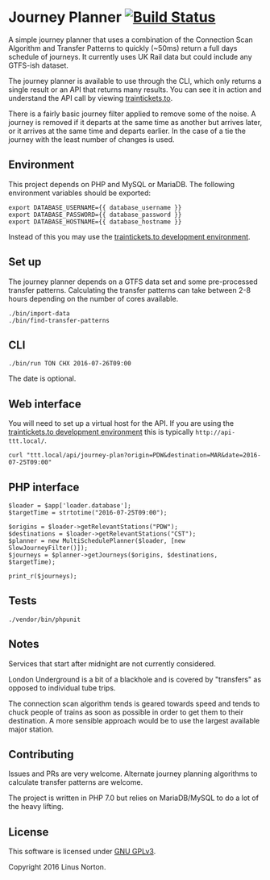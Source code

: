 Journey Planner [![Build Status](https://travis-ci.org/open-track/journey-planner.svg?branch=master)](https://travis-ci.org/open-track/journey-planner)
===============

A simple journey planner that uses a combination of the Connection Scan Algorithm and Transfer Patterns to quickly (~50ms) return a full days schedule of journeys. It currently uses UK Rail data but could include any GTFS-ish dataset. 

The journey planner is available to use through the CLI, which only returns a single result or an API that returns many results. You can see it in action and understand the API call by viewing [traintickets.to](http://traintickets.to).

There is a fairly basic journey filter applied to remove some of the noise. A journey is removed if it departs at the same time as another but arrives later, or it arrives at the same time and departs earlier. In the case of a tie the journey with the least number of changes is used.

## Environment 

This project depends on PHP and MySQL or MariaDB. The following environment variables should be exported:

```
export DATABASE_USERNAME={{ database_username }}
export DATABASE_PASSWORD={{ database_password }}
export DATABASE_HOSTNAME={{ database_hostname }}
```

Instead of this you may use the [traintickets.to development environment](https://github.com/linusnorton/traintickets.to).

## Set up

The journey planner depends on a GTFS data set and some pre-processed transfer patterns. Calculating the transfer patterns can take between 2-8 hours depending on the number of cores available.

```
./bin/import-data
./bin/find-transfer-patterns
```

## CLI

```
./bin/run TON CHX 2016-07-26T09:00
```

The date is optional.

## Web interface

You will need to set up a virtual host for the API. If you are using the [traintickets.to development environment](https://github.com/linusnorton/traintickets.to) this is typically `http://api-ttt.local/`.

```
curl "ttt.local/api/journey-plan?origin=PDW&destination=MAR&date=2016-07-25T09:00"
```

## PHP interface
```
$loader = $app['loader.database'];
$targetTime = strtotime("2016-07-25T09:00");

$origins = $loader->getRelevantStations("PDW");
$destinations = $loader->getRelevantStations("CST");
$planner = new MultiSchedulePlanner($loader, [new SlowJourneyFilter()]);
$journeys = $planner->getJourneys($origins, $destinations, $targetTime);

print_r($journeys);
```

## Tests

```
./vendor/bin/phpunit
```

## Notes

Services that start after midnight are not currently considered.

London Underground is a bit of a blackhole and is covered by "transfers" as opposed to individual tube trips.

The connection scan algorithm tends is geared towards speed and tends to chuck people of trains as soon as possible in order to get them to their destination. A more sensible approach would be to use the largest available major station.

## Contributing

Issues and PRs are very welcome. Alternate journey planning algorithms to calculate transfer patterns are welcome. 

The project is written in PHP 7.0 but relies on MariaDB/MySQL to do a lot of the heavy lifting.

## License

This software is licensed under [GNU GPLv3](https://www.gnu.org/licenses/gpl-3.0.en.html).

Copyright 2016 Linus Norton.
